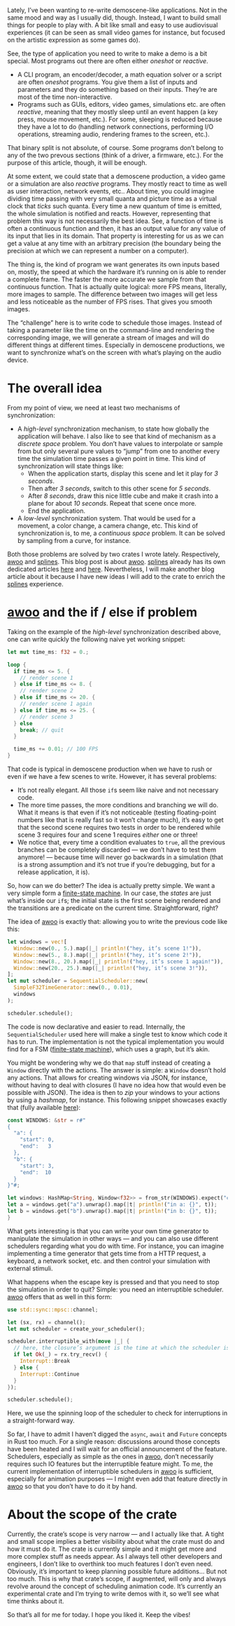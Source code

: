 Lately, I’ve been wanting to re-write demoscene-like applications. Not in the same mood and way as
I usually did, though. Instead, I want to build small things for people to play with. A bit like
small and easy to use audiovisual experiences (it can be seen as small video games for instance,
but focused on the artistic expression as some games do).

See, the type of application you need to write to make a demo is a bit special. Most programs out
there are often either _oneshot_ or _reactive_.

  - A CLI program, an encoder/decoder, a math equation solver or a script are often _oneshot_
    programs. You give them a list of inputs and parameters and they do something based on their
    inputs. They’re are most of the time non-interactive.
  - Programs such as GUIs, editors, video games, simulations etc. are often _reactive_, meaning that
    they mostly sleep until an event happen (a key press, mouse movement, etc.). For some, sleeping
    is reduced because they have a lot to do (handling network connections, performing I/O
    operations, streaming audio, rendering frames to the screen, etc.).

That binary split is not absolute, of course. Some programs don’t belong to any of the two prevous
sections (think of a driver, a firmware, etc.). For the purpose of this article, though, it will be
enough.

At some extent, we could state that a demoscene production, a video game or a simulation are also
_reactive_ programs. They mostly react to time as well as user interaction, network events, etc..
About time, you could imagine dividing time passing with very small quanta and picture time as a
virtual clock that _ticks_ such quanta. Every time a new quantum of time is emitted, the whole
simulation is notified and reacts. However, representing that problem this way is not necessarily
the best idea. See, a function of time is often a continuous function and then, it has an output
value for any value of its input that lies in its domain. That property is interesting for us as we
can get a value at any time with an arbitrary precision (the boundary being the precision at which
we can represent a number on a computer).

The thing is, the kind of program we want generates its own inputs based on, mostly, the speed at
which the hardware it’s running on is able to render a complete frame. The faster the more accurate
we sample from that continuous function. That is actually quite logical: more FPS means, literally,
more images to sample. The difference between two images will get less and less noticeable as the
number of FPS rises. That gives you smooth images.

The “challenge” here is to write code to schedule those images. Instead of taking a parameter like
the time on the command-line and rendering the corresponding image, we will generate a stream of
images and will do different things at different times. Especially in demoscene productions, we want
to synchronize what’s on the screen with what’s playing on the audio device.

# The overall idea

From my point of view, we need at least two mechanisms of synchronization:

  - A *high-level* synchronization mechanism, to state how globally the application will behave.
    I also like to see that kind of mechanism as a _discrete space_ problem. You don’t have values
    to interpolate or sample from but only several pure values to “jump” from one to another every
    time the simulation time passes a given point in time. This kind of synchronization will state
    things like:
    - When the application starts, display this scene and let it play for _3 seconds_.
    - Then after _3 seconds_, switch to this other scene for _5 seconds_.
    - After _8 seconds_, draw this nice little cube and make it crash into a plane for about _10
      seconds_. Repeat that scene once more.
    - End the application.
  - A *low-level* synchronization system. That would be used for a movement, a color change, a
    camera change, etc. This kind of synchronization is, to me, a _continuous space_ problem. It
    can be solved by sampling from a curve, for instance.

Both those problems are solved by two crates I wrote lately. Respectively, [awoo] and [splines].
This blog post is about [awoo]. [splines] already has its own dedicated articles
[here](https://phaazon.net/blog/splines-introduction) and
[here](https://phaazon.net/blog/splines-1.0.0-rc.1). Nevertheless, I will make another blog article
about it because I have new ideas I will add to the crate to enrich the [splines] experience.

# [awoo] and the if / else if problem

Taking on the example of the *high-level* synchronization described above, one can write quickly the
following naive yet working snippet:

```rust
let mut time_ms: f32 = 0.;

loop {
  if time_ms <= 5. {
    // render scene 1
  } else if time_ms <= 8. {
    // render scene 2
  } else if time_ms <= 20. {
    // render scene 1 again
  } else if time_ms <= 25. {
    // render scene 3
  } else
    break; // quit
  }

  time_ms += 0.01; // 100 FPS
}
```

That code is typical in demoscene production when we have to rush or even if we have a few scenes
to write. However, it has several problems:

  - It’s not really elegant. All those `if`s seem like naive and not necessary code.
  - The more time passes, the more conditions and branching we will do. What it means is that even
    if it’s not noticeable (testing floating-point numbers like that is really fast so it won’t
    change much), it’s easy to get that the second scene requires two tests in order to be rendered
    while scene 3 requires four and scene 1 requires _either_ one or three!
  - We notice that, every time a condition evaluates to `true`, all the previous branches can be
    completely discarded — we don’t have to test them anymore! — because time will never go
    backwards in a simulation (that is a strong assumption and it’s not true if you’re debugging,
    but for a release application, it is).

So, how can we do better? The idea is actually pretty simple. We want a very simple form a
[finite-state machine]. In our case, the _states_ are just what’s inside our `if`s; the initial
state is the first scene being rendered and the transitions are a predicate on the current time.
Straightforward, right?

The idea of [awoo] is exactly that: allowing you to write the previous code like this:

```rust
let windows = vec![
  Window::new(0., 5.).map(|_| println!("hey, it’s scene 1!")),
  Window::new(5., 8.).map(|_| println!("hey, it’s scene 2!")),
  Window::new(8., 20.).map(|_| println!("hey, it’s scene 1 again!")),
  Window::new(20., 25.).map(|_| println!("hey, it’s scene 3!")),
];
let mut scheduler = SequentialScheduler::new(
  SimpleF32TimeGenerator::new(0., 0.01),
  windows
);

scheduler.schedule();
```

The code is now declarative and easier to read. Internally, the `SequentialScheduler` used here
will make a single test to know which code it has to run. The implementation is not the typical
implementation you would find for a FSM ([finite-state machine]), which uses a graph, but it’s akin.

You might be wondering why we do that `map` stuff instead of creating a `Window` directly with the
actions. The answer is simple: a `Window` doesn’t hold any actions. That allows for creating windows
via JSON, for instance, without having to deal with closures (I have no idea how that would even be
possible with JSON). The idea is then to _zip_ your windows to your actions by using a _hashmap_,
for instance. This following snippet showcases exactly that
(fully available [here](https://github.com/phaazon/awoo/blob/master/examples/json-driven.rs)):

```rust
const WINDOWS: &str = r#"
{
  "a": {
    "start": 0,
    "end":   3
  },
  "b": {
    "start": 3,
    "end":  10
  }
}"#;

let windows: HashMap<String, Window<f32>> = from_str(WINDOWS).expect("cannot deserialize windows");
let a = windows.get("a").unwrap().map(|t| println!("in a: {}", t));
let b = windows.get("b").unwrap().map(|t| println!("in b: {}", t));
}
```

What gets interesting is that you can write your own time generator to manipulate the simulation in
other ways — and you can also use different schedulers regarding what you do with time. For
instance, you can imagine implementing a time generator that gets time from a HTTP request, a
keyboard, a network socket, etc. and then control your simulation with external stimuli.

What happens when the escape key is pressed and that you need to stop the simulation in order to
quit? Simple: you need an interruptible scheduler. [awoo] offers that as well in this form:

```rust
use std::sync::mpsc::channel;

let (sx, rx) = channel();
let mut scheduler = create_your_scheduler();

scheduler.interruptible_with(move |_| {
  // here, the closure’s argument is the time at which the scheduler is checking for interruptions
  if let Ok(_) = rx.try_recv() {
    Interrupt::Break
  } else {
    Interrupt::Continue
  }
});

scheduler.schedule();
```

Here, we use the spinning loop of the scheduler to check for interruptions in a straight-forward
way.

So far, I have to admit I haven’t digged the `async`, `await` and `Future` concepts in Rust too
much. For a single reason: discussions around those concepts have been heated and I will wait for an
official announcement of the feature. Schedulers, especially as simple as the ones in [awoo], don’t
necessarily requires such IO features but the interruptible feature might. To me, the current
implementation of interruptible schedulers in [awoo] is sufficient, especially for animation
purposes — I might even add that feature directly in [awoo] so that you don’t have to do it by hand.

# About the scope of the crate

Currently, the crate’s scope is very narrow — and I actually like that. A tight and small scope
implies a better visibility about what the crate must do and how it must do it. The crate is
currently simple and it might get more and more complex stuff as needs appear. As I always tell
other developers and engineers, I don’t like to overthink too much features I don’t even need.
Obviously, it’s important to keep planning possible future additions… But not too much. This is why
that crate’s scope, if augmented, will only and always revolve around the concept of scheduling
animation code. It’s currently an experimental crate and I’m trying to write demos with it, so we’ll
see what time thinks about it.

So that’s all for me for today. I hope you liked it. Keep the vibes!

[awoo]: https://crates.io/crates/awoo
[splines]: https://crates.io/crates/splines
[finite-state machine]: https://en.wikipedia.org/wiki/Finite-state_machine
